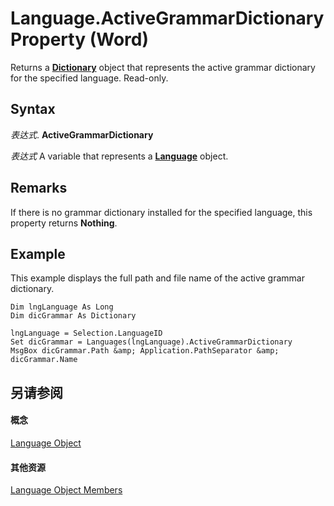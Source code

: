 
# Language.ActiveGrammarDictionary Property (Word)

Returns a  **[Dictionary](1946d60c-2abd-9ca9-8d0b-7068e9173bb3.md)** object that represents the active grammar dictionary for the specified language. Read-only.


## Syntax

 _表达式_. **ActiveGrammarDictionary**

 _表达式_ A variable that represents a **[Language](0acc4a42-b4c2-a415-0e38-a049b085dc86.md)** object.


## Remarks

If there is no grammar dictionary installed for the specified language, this property returns  **Nothing**.


## Example

This example displays the full path and file name of the active grammar dictionary.


```
Dim lngLanguage As Long 
Dim dicGrammar As Dictionary 
 
lngLanguage = Selection.LanguageID 
Set dicGrammar = Languages(lngLanguage).ActiveGrammarDictionary 
MsgBox dicGrammar.Path &amp; Application.PathSeparator &amp; dicGrammar.Name
```


## 另请参阅


#### 概念


[Language Object](0acc4a42-b4c2-a415-0e38-a049b085dc86.md)
#### 其他资源


[Language Object Members](http://msdn.microsoft.com/library/71b8c7ea-bb8f-3fa7-73f7-f99485ab5d4a%28Office.15%29.aspx)
